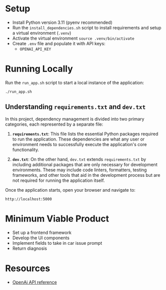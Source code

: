 # Setup
- Install Python version 3.11 (pyenv recommended)
- Run the `install_dependencies.sh` script to install requirements and setup a virtual environment (`.venv`)
- Activate the virtual environment `source .venv/bin/activate`
- Create `.env` file and populate it with API keys:
    - `OPENAI_API_KEY`

# Running Locally
Run the `run_app.sh` script to start a local instance of the application:
```
./run_app.sh
```

## Understanding `requirements.txt` and `dev.txt`

In this project, dependency management is divided into two primary categories, each represented by a separate file:

1. **`requirements.txt`**: This file lists the essential Python packages required to run the application. These dependencies are what any user or environment needs to successfully execute the application's core functionality.

2. **`dev.txt`**: On the other hand, `dev.txt` extends `requirements.txt` by including additional packages that are only necessary for development environments. These may include code linters, formatters, testing frameworks, and other tools that aid in the development process but are not required for running the application itself.

Once the application starts, open your browser and navigate to:
```
http://localhost:5000
```

# Minimum Viable Product
- Set up a frontend framework
- Develop the UI components
- Implement fields to take in car issue prompt
- Return diagnosis

# Resources
- [OpenAi API reference](https://platform.openai.com/docs/api-reference/introduction)
